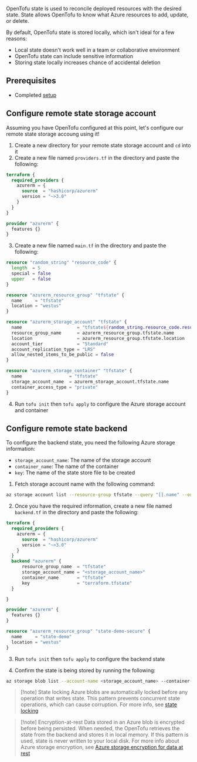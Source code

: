 OpenTofu state is used to reconcile deployed resources with the desired state. State allows OpenTofu to know what Azure resources to add, update, or delete.

By default, OpenTofu state is stored locally, which isn't ideal for a few reasons:

- Local state doesn't work well in a team or collaborative environment
- OpenTofu state can include sensitive information
- Storing state locally increases chance of accidental deletion

## Prerequisites

- Completed [setup](../setup/README.md)

## Configure remote state storage account

Assuming you have OpenTofu configured at this point, let's configure our remote state storage accoung using it!

1. Create a new directory for your remote state storage account and `cd` into it
2. Create a new file named `providers.tf` in the directory and paste the following:

```terraform
terraform {
  required_providers {
    azurerm = {
      source  = "hashicorp/azurerm"
      version = "~>3.0"
    }
  }
}

provider "azurerm" {
  features {}
}
```

3. Create a new file named `main.tf` in the directory and paste the following:

```terraform
resource "random_string" "resource_code" {
  length  = 5
  special = false
  upper   = false
}

resource "azurerm_resource_group" "tfstate" {
  name     = "tfstate"
  location = "westus"
}

resource "azurerm_storage_account" "tfstate" {
  name                     = "tfstate${random_string.resource_code.result}"
  resource_group_name      = azurerm_resource_group.tfstate.name
  location                 = azurerm_resource_group.tfstate.location
  account_tier             = "Standard"
  account_replication_type = "LRS"
  allow_nested_items_to_be_public = false
}

resource "azurerm_storage_container" "tfstate" {
  name                  = "tfstate"
  storage_account_name  = azurerm_storage_account.tfstate.name
  container_access_type = "private"
}
```

4. Run `tofu init` then `tofu apply` to configure the Azure storage account and container

## Configure remote state backend

To configure the backend state, you need the following Azure storage information:

- `storage_account_name`: The name of the storage account
- `container_name`: The name of the container
- `key`: The name of the state store file to be created

1. Fetch storage account name with the following command:

```bash
az storage account list --resource-group tfstate --query "[].name" --output tsv
```

2. Once you have the required information, create a new file named `backend.tf` in the directory and paste the following:

```terraform
terraform {
  required_providers {
    azurerm = {
      source  = "hashicorp/azurerm"
      version = "~>3.0"
    }
  }
  backend "azurerm" {
      resource_group_name  = "tfstate"
      storage_account_name = "<storage_account_name>"
      container_name       = "tfstate"
      key                  = "terraform.tfstate"
  }

}

provider "azurerm" {
  features {}
}

resource "azurerm_resource_group" "state-demo-secure" {
  name     = "state-demo"
  location = "westus"
}
```

3. Run `tofu init` then `tofu apply` to configure the backend state

4. Confirm the state is being stored by running the following:

```bash
az storage blob list --account-name <storage_account_name> --container-name tfstate
```

> [!note] State locking
> Azure blobs are automatically locked before any operation that writes state. This pattern prevents concurrent state operations, which can cause corruption. For more info, see [state locking](https://www.terraform.io/docs/state/locking.html)

> [!note] Encryption-at-rest
> Data stored in an Azure blob is encrypted before being persisted. When needed, the OpenTofu retrieves the state from the backend and stores it in local memory. If this pattern is used, state is never written to your local disk. For more info about Azure storage encryption, see [Azure storage encryption for data at rest](https://learn.microsoft.com/en-us/azure/storage/common/storage-service-encryption)
